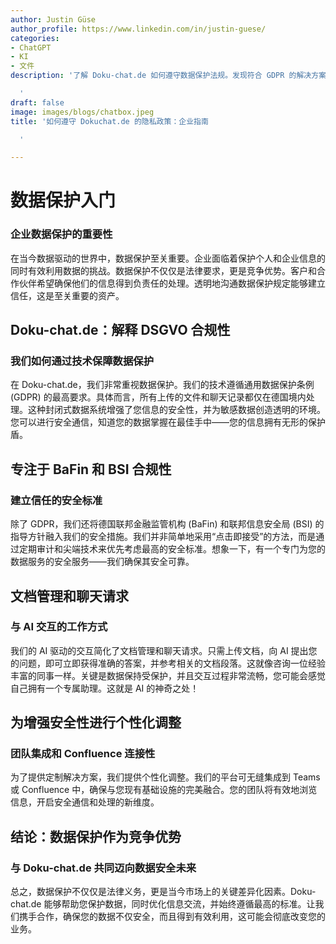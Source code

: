 ```yaml
---
author: Justin Güse
author_profile: https://www.linkedin.com/in/justin-guese/
categories:
- ChatGPT
- KI
- 文件
description: '了解 Doku-chat.de 如何遵守数据保护法规。发现符合 GDPR 的解决方案，并为您的企业量身定制的调整！

  '
draft: false
image: images/blogs/chatbox.jpeg
title: '如何遵守 Dokuchat.de 的隐私政策：企业指南

  '

---
```

# 数据保护入门

### 企业数据保护的重要性

在当今数据驱动的世界中，数据保护至关重要。企业面临着保护个人和企业信息的同时有效利用数据的挑战。数据保护不仅仅是法律要求，更是竞争优势。客户和合作伙伴希望确保他们的信息得到负责任的处理。透明地沟通数据保护规定能够建立信任，这是至关重要的资产。


## Doku-chat.de：解释 DSGVO 合规性

### 我们如何通过技术保障数据保护

在 Doku-chat.de，我们非常重视数据保护。我们的技术遵循通用数据保护条例 (GDPR) 的最高要求。具体而言，所有上传的文件和聊天记录都仅在德国境内处理。这种封闭式数据系统增强了您信息的安全性，并为敏感数据创造透明的环境。您可以进行安全通信，知道您的数据掌握在最佳手中——您的信息拥有无形的保护盾。


## 专注于 BaFin 和 BSI 合规性

### 建立信任的安全标准

除了 GDPR，我们还将德国联邦金融监管机构 (BaFin) 和联邦信息安全局 (BSI) 的指导方针融入我们的安全措施。我们并非简单地采用“点击即接受”的方法，而是通过定期审计和尖端技术来优先考虑最高的安全标准。想象一下，有一个专门为您的数据服务的安全服务——我们确保其安全可靠。


## 文档管理和聊天请求

### 与 AI 交互的工作方式

我们的 AI 驱动的交互简化了文档管理和聊天请求。只需上传文档，向 AI 提出您的问题，即可立即获得准确的答案，并参考相关的文档段落。这就像咨询一位经验丰富的同事一样。关键是数据保持受保护，并且交互过程非常流畅，您可能会感觉自己拥有一个专属助理。这就是 AI 的神奇之处！


## 为增强安全性进行个性化调整

### 团队集成和 Confluence 连接性

为了提供定制解决方案，我们提供个性化调整。我们的平台可无缝集成到 Teams 或 Confluence 中，确保与您现有基础设施的完美融合。您的团队将有效地浏览信息，开启安全通信和处理的新维度。


## 结论：数据保护作为竞争优势

### 与 Doku-chat.de 共同迈向数据安全未来

总之，数据保护不仅仅是法律义务，更是当今市场上的关键差异化因素。Doku-chat.de 能够帮助您保护数据，同时优化信息交流，并始终遵循最高的标准。让我们携手合作，确保您的数据不仅安全，而且得到有效利用，这可能会彻底改变您的业务。
